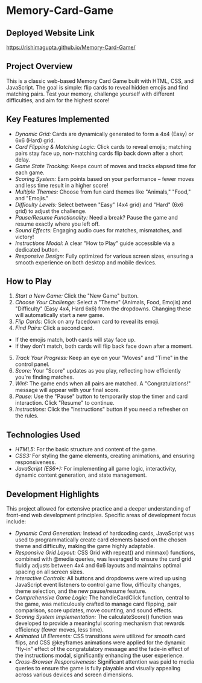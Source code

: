 # Memory-Card-Game <br>
## Deployed Website Link <br>
https://rishimagupta.github.io/Memory-Card-Game/ <br>
## Project Overview <br>
This is a classic web-based Memory Card Game built with HTML, CSS, and JavaScript. The goal is simple: flip cards to reveal hidden emojis and find matching pairs. Test your memory, challenge yourself with different difficulties, and aim for the highest score! <br>
## Key Features Implemented <br>
* *Dynamic Grid:* Cards are dynamically generated to form a 4x4 (Easy) or 6x6 (Hard) grid. <br>
* *Card Flipping & Matching Logic:* Click cards to reveal emojis; matching pairs stay face up, non-matching cards flip back down after a short delay. <br>
* *Game State Tracking:* Keeps count of moves and tracks elapsed time for each game. <br>
* *Scoring System:* Earn points based on your performance – fewer moves and less time result in a higher score! <br>
* *Multiple Themes:* Choose from fun card themes like "Animals," "Food," and "Emojis." <br>
* *Difficulty Levels:* Select between "Easy" (4x4 grid) and "Hard" (6x6 grid) to adjust the challenge. <br>
* *Pause/Resume Functionality:* Need a break? Pause the game and resume exactly where you left off. <br>
* *Sound Effects:* Engaging audio cues for matches, mismatches, and victory! <br>
* *Instructions Modal*: A clear "How to Play" guide accessible via a dedicated button. <br>
* *Responsive Design:* Fully optimized for various screen sizes, ensuring a smooth experience on both desktop and mobile devices. <br>
## How to Play <br>
1. *Start a New Game:* Click the "New Game" button. <br>
2. *Choose Your Challenge:* Select a "Theme" (Animals, Food, Emojis) and "Difficulty" (Easy 4x4, Hard 6x6) from the dropdowns. Changing these will automatically start a new game. <br>
3. *Flip Cards:* Click on any facedown card to reveal its emoji. <br>
4. *Find Pairs:* Click a second card. <br>
  * If the emojis match, both cards will stay face up. <br>
  * If they don't match, both cards will flip back face down after a moment. <br>
5. *Track Your Progress:* Keep an eye on your "Moves" and "Time" in the control panel. <br>
6. *Score:* Your "Score" updates as you play, reflecting how efficiently you're finding matches. <br>
7. *Win!:* The game ends when all pairs are matched. A "Congratulations!" message will appear with your final score. <br>
8. *Pause:* Use the "Pause" button to temporarily stop the timer and card interaction. Click "Resume" to continue. <br>
9. *Instructions:* Click the "Instructions" button if you need a refresher on the rules. <br>
## Technologies Used <br>
* *HTML5:* For the basic structure and content of the game. <br>
* *CSS3:* For styling the game elements, creating animations, and ensuring responsiveness. <br>
* *JavaScript (ES6+):* For implementing all game logic, interactivity, dynamic content generation, and state management. <br>
## Development Highlights <br>
This project allowed for extensive practice and a deeper understanding of front-end web development principles. Specific areas of development focus include: <br>
* *Dynamic Card Generation:* Instead of hardcoding cards, JavaScript was used to programmatically create card elements based on the chosen theme and difficulty, making the game highly adaptable. <br>
* *Responsive Grid Layout:* CSS Grid with repeat() and minmax() functions, combined with @media queries, was leveraged to ensure the card grid fluidly adjusts between 4x4 and 6x6 layouts and maintains optimal spacing on all screen sizes. <br>
* *Interactive Controls:* All buttons and dropdowns were wired up using JavaScript event listeners to control game flow, difficulty changes, theme selection, and the new pause/resume feature. <br>
* *Comprehensive Game Logic:* The handleCardClick function, central to the game, was meticulously crafted to manage card flipping, pair comparison, score updates, move counting, and sound effects. <br>
* *Scoring System Implementation:* The calculateScore() function was developed to provide a meaningful scoring mechanism that rewards efficiency (fewer moves, less time). <br>
* *Animated UI Elements:* CSS transitions were utilized for smooth card flips, and CSS @keyframes animations were applied for the dynamic "fly-in" effect of the congratulatory message and the fade-in effect of the instructions modal, significantly enhancing the user experience. <br>
* *Cross-Browser Responsiveness:* Significant attention was paid to media queries to ensure the game is fully playable and visually appealing across various devices and screen dimensions. <br>
